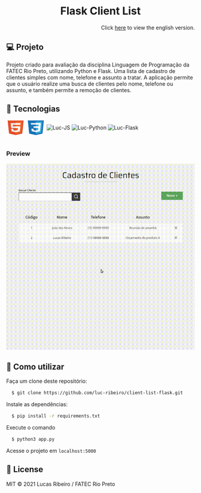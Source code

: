<h1 align="center">
Flask Client List
</h1>

<div align="right">
  Click <a href="https://github.com/luc-ribeiro/client-list-flask/blob/master/README.md">here</a> to view the english version.
</div>

## 💻 Projeto
Projeto criado para avaliação da disciplina Linguagem de Programação da FATEC Rio Preto, utilizando Python e Flask.
Uma lista de cadastro de clientes simples com nome, telefone e assunto a tratar. 
A aplicação permite que o usuário realize uma busca de clientes pelo nome, telefone ou assunto, e também permite a remoção de clientes.

## 🚀 Tecnologias

<div style="display: inline_block">
	<img align="center" alt="Luc-HTML" height="40" width="50" src="https://raw.githubusercontent.com/devicons/devicon/master/icons/html5/html5-original.svg">
	<img align="center" alt="Luc-CSS" height="40" width="50" src="https://raw.githubusercontent.com/devicons/devicon/master/icons/css3/css3-original.svg">
 <img align="center" alt="Luc-JS" height="40" width="50"  src="https://cdn.jsdelivr.net/gh/devicons/devicon/icons/javascript/javascript-original.svg" />
 <img align="center" alt="Luc-Python" height="40" width="50" src="https://cdn.jsdelivr.net/gh/devicons/devicon/icons/python/python-original.svg" />
 <img align="center" alt="Luc-Flask" height="40" width="50" src="https://cdn.jsdelivr.net/gh/devicons/devicon/icons/flask/flask-original-wordmark.svg" />
</div>

<br>

### Preview
![banner](https://github.com/luc-ribeiro/client-list-flask/blob/master/design/preview.gif)

## :page_facing_up: Como utilizar

Faça um clone deste repositório:

```sh
  $ git clone https://github.com/luc-ribeiro/client-list-flask.git
```
Instale as dependências:

```sh
  $ pip install -r requirements.txt
```

Execute o comando 

```sh
  $ python3 app.py
```

Acesse o projeto em `localhost:5000`


## :memo: License

MIT © 2021 Lucas Ribeiro / FATEC Rio Preto
